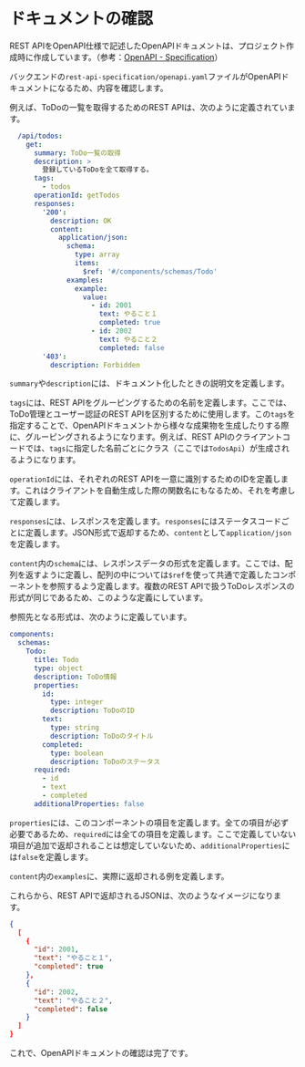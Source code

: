 # ドキュメントの確認

REST APIをOpenAPI仕様で記述したOpenAPIドキュメントは、プロジェクト作成時に作成しています。（参考：[OpenAPI - Specification](https://swagger.io/specification/)）

バックエンドの`rest-api-specification/openapi.yaml`ファイルがOpenAPIドキュメントになるため、内容を確認します。

例えば、ToDoの一覧を取得するためのREST APIは、次のように定義されています。

```yaml
  /api/todos:
    get:
      summary: ToDo一覧の取得
      description: >
        登録しているToDoを全て取得する。
      tags:
        - todos
      operationId: getTodos
      responses:
        '200':
          description: OK
          content:
            application/json:
              schema:
                type: array
                items:
                  $ref: '#/components/schemas/Todo'
              examples:
                example:
                  value:
                    - id: 2001
                      text: やること１
                      completed: true
                    - id: 2002
                      text: やること２
                      completed: false
        '403':
          description: Forbidden
```

`summary`や`description`には、ドキュメント化したときの説明文を定義します。

`tags`には、REST APIをグルーピングするための名前を定義します。ここでは、ToDo管理とユーザー認証のREST APIを区別するために使用します。この`tags`を指定することで、OpenAPIドキュメントから様々な成果物を生成したりする際に、グルーピングされるようになります。例えば、REST APIのクライアントコードでは、`tags`に指定した名前ごとにクラス（ここでは`TodosApi`）が生成されるようになります。

`operationId`には、それぞれのREST APIを一意に識別するためのIDを定義します。これはクライアントを自動生成した際の関数名にもなるため、それを考慮して定義します。

`responses`には、レスポンスを定義します。`responses`にはステータスコードごとに定義します。JSON形式で返却するため、`content`として`application/json`を定義します。


`content`内の`schema`には、レスポンスデータの形式を定義します。ここでは、配列を返すように定義し、配列の中については`$ref`を使って共通で定義したコンポーネントを参照するよう定義します。複数のREST APIで扱うToDoレスポンスの形式が同じであるため、このような定義にしています。

参照先となる形式は、次のように定義しています。

```yaml
components:
  schemas:
    Todo:
      title: Todo
      type: object
      description: ToDo情報
      properties:
        id:
          type: integer
          description: ToDoのID
        text:
          type: string
          description: ToDoのタイトル
        completed:
          type: boolean
          description: ToDoのステータス
      required:
        - id
        - text
        - completed
      additionalProperties: false
```

`properties`には、このコンポーネントの項目を定義します。全ての項目が必ず必要であるため、`required`には全ての項目を定義します。ここで定義していない項目が追加で返却されることは想定していないため、`additionalProperties`には`false`を定義します。

`content`内の`examples`に、実際に返却される例を定義します。

これらから、REST APIで返却されるJSONは、次のようなイメージになります。

```json
{
  [
    {
      "id": 2001,
      "text": "やること１",
      "completed": true
    },
    {
      "id": 2002,
      "text": "やること２",
      "completed": false
    }
  ]
}
```

これで、OpenAPIドキュメントの確認は完了です。
